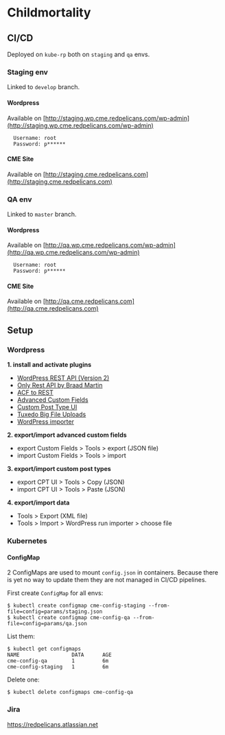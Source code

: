 # Childmortality

## CI/CD


Deployed on `kube-rp` both on `staging` and `qa` envs.


### Staging env

Linked to `develop` branch. 

#### Wordpress

Available on [http://staging.wp.cme.redpelicans.com/wp-admin](http://staging.wp.cme.redpelicans.com/wp-admin)

```
  Username: root
  Password: p******
```

#### CME Site

Available on [http://staging.cme.redpelicans.com](http://staging.cme.redpelicans.com)

### QA env

Linked to `master` branch. 

#### Wordpress

Available on [http://qa.wp.cme.redpelicans.com/wp-admin](http://qa.wp.cme.redpelicans.com/wp-admin)

```
  Username: root
  Password: p******
```

#### CME Site

Available on [http://qa.cme.redpelicans.com](http://qa.cme.redpelicans.com)

## Setup

### Wordpress

**1. install and activate plugins**
* [WordPress REST API (Version 2)](https://github.com/WP-API/WP-API)
* [Only Rest API by Braad Martin](https://wordpress.org/plugins/only-rest-api/)
* [ACF to REST](https://wordpress.org/plugins/acf-to-rest-api/)
* [Advanced Custom Fields](https://wordpress.org/plugins/advanced-custom-fields/)
* [Custom Post Type UI](https://wordpress.org/plugins/custom-post-type-ui/)
* [Tuxedo Big File Uploads](https://wordpress.org/plugins/tuxedo-big-file-uploads/)
* [WordPress importer](https://wordpress.org/plugins/wordpress-importer/)

**2. export/import advanced custom fields**
* export Custom Fields > Tools > export (JSON file)
* import Custom Fields > Tools > import

**3. export/import custom post types**
* export CPT UI > Tools > Copy (JSON)
* import CPT UI > Tools > Paste (JSON)

**4. export/import data**
* Tools > Export (XML file)
* Tools > Import > WordPress run importer > choose file

### Kubernetes

#### ConfigMap

2 ConfigMaps are used to mount `config.json` in containers. Because there is yet no way to update them they are not managed in CI/CD pipelines.

First create `ConfigMap` for all envs:

```
$ kubectl create configmap cme-config-staging --from-file=config=params/staging.json
$ kubectl create configmap cme-config-qa --from-file=config=params/qa.json
```

List them:

```
$ kubectl get configmaps
NAME                 DATA      AGE
cme-config-qa        1         6m
cme-config-staging   1         6m

```

Delete one:

```
$ kubectl delete configmaps cme-config-qa

```

### Jira

https://redpelicans.atlassian.net
